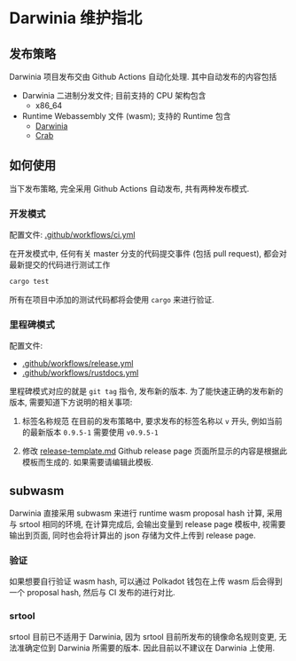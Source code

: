 Darwinia 维护指北
===

## 发布策略

Darwinia 项目发布交由 Github Actions 自动化处理. 其中自动发布的内容包括

- Darwinia 二进制分发文件; 目前支持的 CPU 架构包含
	- x86_64
- Runtime Webassembly 文件 (wasm); 支持的 Runtime 包含
	- [Darwinia](../runtime/darwinia)
	- [Crab](../runtime/crab)

## 如何使用

当下发布策略, 完全采用 Github Actions 自动发布, 共有两种发布模式.


### 开发模式

配置文件: [.github/workflows/ci.yml](../.github/workflows/ci.yml)

在开发模式中, 任何有关 master 分支的代码提交事件 (包括 pull request), 都会对最新提交的代码进行测试工作

```bash
cargo test
```

所有在项目中添加的测试代码都将会使用 `cargo` 来进行验证.

### 里程碑模式

配置文件:

- [.github/workflows/release.yml](../.github/workflows/release.yml)
- [.github/workflows/rustdocs.yml](../.github/workflows/rustdocs.yml)

里程碑模式对应的就是 `git tag` 指令, 发布新的版本. 为了能快速正确的发布新的版本, 需要知道下方说明的相关事项:

1. 标签名称规范
   在目前的发布策略中, 要求发布的标签名称以 `v` 开头, 例如当前的最新版本 `0.9.5-1` 需要使用 `v0.9.5-1`

2. 修改 [release-template.md](./release-template.md)
   Github release page 页面所显示的内容是根据此模板而生成的. 如果需要请编辑此模板.

## subwasm

Darwinia 直接采用 subwasm 来进行 runtime wasm proposal hash 计算, 采用与 srtool 相同的环境, 在计算完成后, 会输出变量到 release page 模板中, 视需要输出到页面, 同时也会将计算出的 json 存储为文件上传到 release page.

### 验证

如果想要自行验证 wasm hash, 可以通过 Polkadot 钱包在上传 wasm 后会得到一个 proposal hash, 然后与 CI 发布的进行对比.


### srtool

srtool 目前已不适用于 Darwinia, 因为 srtool 目前所发布的镜像命名规则变更, 无法准确定位到 Darwinia 所需要的版本. 因此目前以不建议在 Darwinia 上使用.



